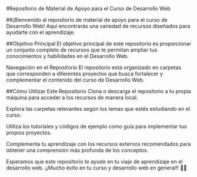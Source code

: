 #Repositorio de Material de Apoyo para el Curso de Desarrollo Web

##¡Bienvenido al repositorio de material de apoyo para el curso de Desarrollo Web! 
Aquí encontrarás una variedad de recursos diseñados para ayudarte con el aprendizaje.

##Objetivo Principal
El objetivo principal de este repositorio es proporcionar un conjunto completo de recursos que te permitan ampliar tus conocimientos y habilidades en el Desarrollo Web. 

Navegación en el Repositorio
El repositorio está organizado en carpetas que corresponden a diferentes proyectos que busca fortalecer y complementar el contenido del curso de Desarrollo Web.

##Cómo Utilizar Este Repositorio
Clona o descarga el repositorio a tu propia máquina para acceder a los recursos de manera local.

Explora las carpetas relevantes según los temas que estés estudiando en el curso.

Utiliza los tutoriales y códigos de ejemplo como guía para implementar tus propios proyectos.

Complementa tu aprendizaje con los recursos externos recomendados para obtener una comprensión más profunda de los conceptos.

Esperamos que este repositorio te ayude en tu viaje de aprendizaje en el desarrollo web. ¡¡Mucho éxito en tu curso y desarrollo web en general!! 🚀🌐